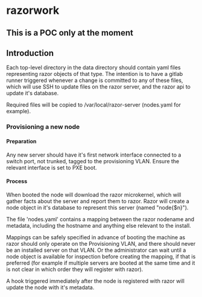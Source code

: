 # razorwork

## This is a POC only at the moment

## Introduction
Each top-level directory in the data directory should contain yaml files
representing razor objects of that type. The intention is to have a gitlab
runner triggered whenever a change is committed to any of these files, which
will use SSH to update files on the razor server, and the razor api to update
it's database.

Required files will be copied to /var/local/razor-server (nodes.yaml for
example).

### Provisioning a new node

#### Preparation
Any new server should have it's first network interface connected to a switch
port, not trunked, tagged to the provisioning VLAN. 
Ensure the relevant interface is set to PXE boot.

#### Process
When booted the node will
download the razor microkernel, which will gather facts about the server and
report them to razor. Razor will create a node object in it's database to
represent this server (named "node{$n}").

The file 'nodes.yaml' contains a mapping between the razor nodename and
metadata, including the hostname and anything else relevant to the install.

Mappings can be safely specified in advance of booting the machine as razor
should only operate on the Provisioning VLAN, and there should never be an
installed server on that VLAN.  Or the administrator can wait until a node
object is available for inspection before creating the mapping, if that is
preferred (for example if multiple servers are booted at the same time and
it is not clear in which order they will register with razor).

A hook triggered immediately after the node is registered with razor will
update the node with it's metadata.





